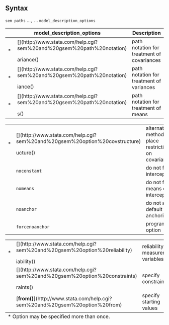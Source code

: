 ## Syntax

`sem paths` ...`,` ... `model_description_options`

<table class="syntab">
<colgroup>
<col style="width: 33%" />
<col style="width: 33%" />
<col style="width: 33%" />
</colgroup>
<thead>
<tr class="header">
<th colspan="2">model_description_options</th>
<th>Description</th>
</tr>
</thead>
<tbody>
<tr class="odd" style="has_footnote">
<td>*</td>
<td>[](http://www.stata.com/help.cgi?sem%20and%20gsem%20path%20notation)
<ul>
</ul>
ariance()<strong></strong></td>
<td>path notation for treatment of covariances</td>
</tr>
<tr class="even" style="has_footnote">
<td>*</td>
<td>[](http://www.stata.com/help.cgi?sem%20and%20gsem%20path%20notation)
<ul>
</ul>
iance()<strong></strong></td>
<td>path notation for treatment of variances</td>
</tr>
<tr class="odd" style="has_footnote">
<td>*</td>
<td>[](http://www.stata.com/help.cgi?sem%20and%20gsem%20path%20notation)
<ul>
</ul>
s()<strong></strong></td>
<td>path notation for treatment of means</td>
</tr>
</tbody>
</table>

<table class="syntab">
<colgroup>
<col style="width: 33%" />
<col style="width: 33%" />
<col style="width: 33%" />
</colgroup>
<tbody>
<tr class="odd" style="has_footnote">
<td>*</td>
<td>[](http://www.stata.com/help.cgi?sem%20and%20gsem%20option%20covstructure)
<ul>
</ul>
ucture()<strong></strong></td>
<td>alternative method to place restrictions on covariances</td>
</tr>
<tr class="even">
<td class="normal"></td>
<td><code class="command" data-options="nocons">noconstant</code></td>
<td>do not fit intercepts</td>
</tr>
<tr class="odd">
<td class="normal"></td>
<td><code class="command" data-options="nomean">nomeans</code></td>
<td>do not fit means or intercepts</td>
</tr>
<tr class="even">
<td class="normal"></td>
<td><code class="command" data-options="noanchor">noanchor</code></td>
<td>do not apply default anchoring</td>
</tr>
<tr class="odd">
<td class="normal"></td>
<td><code class="command" data-options="forcenoanchor">forcenoanchor</code></td>
<td>programmer's option</td>
</tr>
</tbody>
</table>

<table class="syntab">
<colgroup>
<col style="width: 33%" />
<col style="width: 33%" />
<col style="width: 33%" />
</colgroup>
<tbody>
<tr class="odd" style="has_footnote">
<td>*</td>
<td>[](http://www.stata.com/help.cgi?sem%20and%20gsem%20option%20reliability)
<ul>
</ul>
iability()<strong></strong></td>
<td>reliability of measurement variables</td>
</tr>
<tr class="even">
<td class="normal"></td>
<td>[](http://www.stata.com/help.cgi?sem%20and%20gsem%20option%20constraints)
<ul>
</ul>
raints()<strong></strong></td>
<td>specify constraints</td>
</tr>
<tr class="odd">
<td class="normal"></td>
<td>[<strong>from()</strong>](http://www.stata.com/help.cgi?sem%20and%20gsem%20option%20from)</td>
<td>specify starting values</td>
</tr>
</tbody><tfoot>
<tr class="odd footnote">
<td colspan="3">* Option may be specified more than once.</td>
</tr>
</tfoot>

</table>
